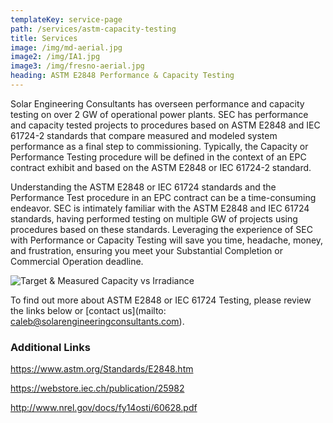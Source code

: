 ```yaml
---
templateKey: service-page
path: /services/astm-capacity-testing
title: Services
image: /img/md-aerial.jpg
image2: /img/IA1.jpg
image3: /img/fresno-aerial.jpg
heading: ASTM E2848 Performance & Capacity Testing
---
```


Solar Engineering Consultants has overseen performance and capacity testing on over 2 GW of
operational power plants. SEC has performance and capacity tested projects to procedures
based on ASTM E2848 and IEC 61724-2 standards that compare measured and modeled system
performance as a final step to commissioning. Typically, the Capacity or Performance Testing
procedure will be defined in the context of an EPC contract exhibit and based on the ASTM
E2848 or IEC 61724-2 standard.

Understanding the ASTM E2848 or IEC 61724 standards and the Performance Test procedure in
an EPC contract can be a time-consuming endeavor. SEC is intimately familiar with the ASTM
E2848 and IEC 61724 standards, having performed testing on multiple GW of projects using
procedures based on these standards. Leveraging the experience of SEC with Performance or
Capacity Testing will save you time, headache, money, and frustration, ensuring you meet your
Substantial Completion or Commercial Operation deadline.

![Target & Measured Capacity vs Irradiance](/img/astm-capacity-testing.png)

To find out more about ASTM E2848 or IEC 61724 Testing, please review the links below or
[contact us](mailto: caleb@solarengineeringconsultants.com).

### Additional Links

https://www.astm.org/Standards/E2848.htm

https://webstore.iec.ch/publication/25982

http://www.nrel.gov/docs/fy14osti/60628.pdf
